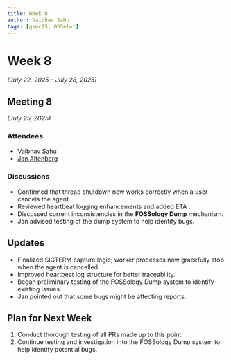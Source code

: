 ```yaml
---
title: Week 8
author: Vaibhav Sahu
tags: [gsoc25, OSSelot]
---
```


<!--
SPDX-License-Identifier: CC-BY-SA-4.0
SPDX-FileCopyrightText: 2025 Vaibhav Sahu <sahusv4527@gmail.com>
-->


# Week 8

*(July 22, 2025 – July 28, 2025)*

## Meeting 8

*(July 25, 2025)*

### Attendees

* [Vaibhav Sahu](https://github.com/Vaibhavsahu2810)
* [Jan Altenberg](https://github.com/JanAltenberg)

### Discussions

* Confirmed that thread shutdown now works correctly when a user cancels the agent.
* Reviewed heartbeat logging enhancements and added ETA .
* Discussed current inconsistencies in the **FOSSology Dump** mechanism.
* Jan advised testing of the dump system to help identify bugs.

## Updates

  * Finalized SIGTERM capture logic; worker processes now gracefully stop when the agent is cancelled.
  * Improved heartbeat log structure for better traceability.
  * Began preliminary testing of the FOSSology Dump system to identify existing issues.
  * Jan pointed out that some bugs might be affecting reports.

## Plan for Next Week

1. Conduct thorough testing of all PRs made up to this point.
2. Continue testing and investigation into the FOSSology Dump system to help identify potential bugs.

